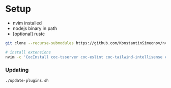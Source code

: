 # Setup
- nvim installed
- nodejs binary in path
- [optional] rustc

```bash
git clone --recurse-submodules https://github.com/KonstantinSimeonov/nvimconfig.git ~/.config/nvim

# install extensions
nvim -c 'CocInstall coc-tsserver coc-eslint coc-tailwind-intellisense coc-css coc-json coc-sh coc-rust-analyzer'
```

### Updating
```bash
./update-plugins.sh
```
